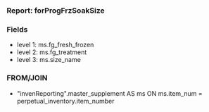 ### Report: forProgFrzSoakSize

### Fields

- level 1: ms.fg_fresh_frozen
- level 2: ms.fg_treatment
- level 3: ms.size_name

### FROM/JOIN

- "invenReporting".master_supplement AS ms ON ms.item_num = perpetual_inventory.item_number
